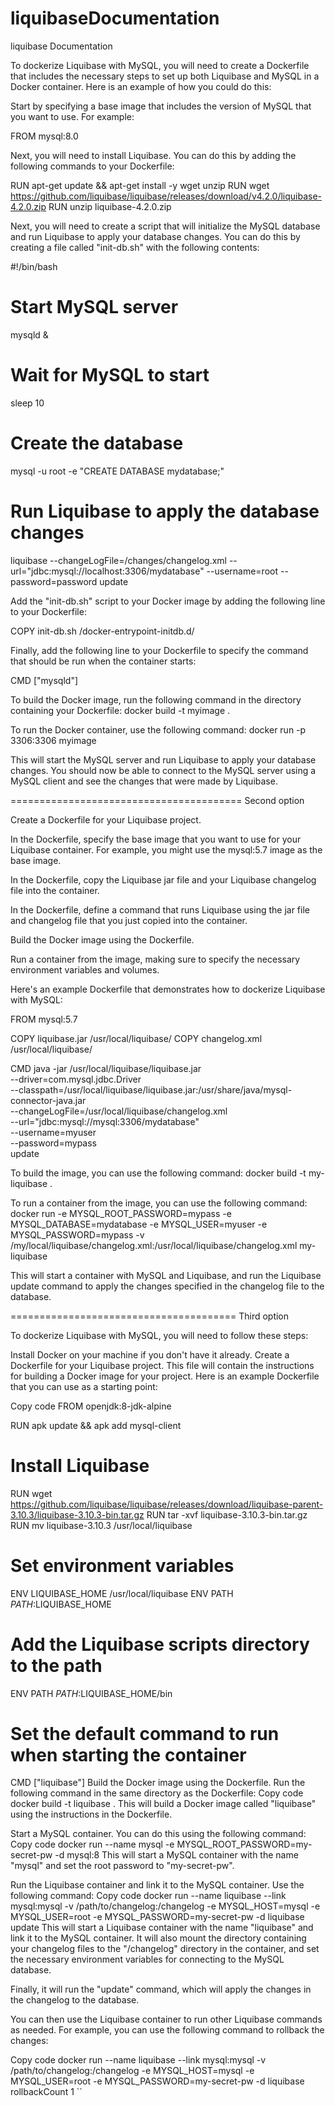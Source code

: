 # liquibaseDocumentation
liquibase Documentation


To dockerize Liquibase with MySQL, you will need to create a Dockerfile that includes the necessary steps to set up both Liquibase and MySQL in a Docker container. Here is an example of how you could do this:

Start by specifying a base image that includes the version of MySQL that you want to use. For example:

FROM mysql:8.0

Next, you will need to install Liquibase. You can do this by adding the following commands to your Dockerfile:

RUN apt-get update && apt-get install -y wget unzip
RUN wget https://github.com/liquibase/liquibase/releases/download/v4.2.0/liquibase-4.2.0.zip
RUN unzip liquibase-4.2.0.zip


Next, you will need to create a script that will initialize the MySQL database and run Liquibase to apply your database changes. You can do this by creating a file called "init-db.sh" with the following contents:

#!/bin/bash

# Start MySQL server
mysqld &

# Wait for MySQL to start
sleep 10

# Create the database
mysql -u root -e "CREATE DATABASE mydatabase;"

# Run Liquibase to apply the database changes
liquibase --changeLogFile=/changes/changelog.xml --url="jdbc:mysql://localhost:3306/mydatabase" --username=root --password=password update

Add the "init-db.sh" script to your Docker image by adding the following line to your Dockerfile:

COPY init-db.sh /docker-entrypoint-initdb.d/

Finally, add the following line to your Dockerfile to specify the command that should be run when the container starts:

CMD ["mysqld"]

To build the Docker image, run the following command in the directory containing your Dockerfile:
docker build -t myimage .

To run the Docker container, use the following command:
docker run -p 3306:3306 myimage

This will start the MySQL server and run Liquibase to apply your database changes. You should now be able to connect to the MySQL server using a MySQL client and see the changes that were made by Liquibase.

========================================
Second option

Create a Dockerfile for your Liquibase project.

In the Dockerfile, specify the base image that you want to use for your Liquibase container. For example, you might use the mysql:5.7 image as the base image.

In the Dockerfile, copy the Liquibase jar file and your Liquibase changelog file into the container.

In the Dockerfile, define a command that runs Liquibase using the jar file and changelog file that you just copied into the container.

Build the Docker image using the Dockerfile.

Run a container from the image, making sure to specify the necessary environment variables and volumes.

Here's an example Dockerfile that demonstrates how to dockerize Liquibase with MySQL:

FROM mysql:5.7

COPY liquibase.jar /usr/local/liquibase/
COPY changelog.xml /usr/local/liquibase/

CMD java -jar /usr/local/liquibase/liquibase.jar \
         --driver=com.mysql.jdbc.Driver \
         --classpath=/usr/local/liquibase/liquibase.jar:/usr/share/java/mysql-connector-java.jar \
         --changeLogFile=/usr/local/liquibase/changelog.xml \
         --url="jdbc:mysql://mysql:3306/mydatabase" \
         --username=myuser \
         --password=mypass \
         update

To build the image, you can use the following command:
docker build -t my-liquibase .

To run a container from the image, you can use the following command:
docker run -e MYSQL_ROOT_PASSWORD=mypass -e MYSQL_DATABASE=mydatabase -e MYSQL_USER=myuser -e MYSQL_PASSWORD=mypass -v /my/local/liquibase/changelog.xml:/usr/local/liquibase/changelog.xml my-liquibase

This will start a container with MySQL and Liquibase, and run the Liquibase update command to apply the changes specified in the changelog file to the database.


=======================================
Third option

To dockerize Liquibase with MySQL, you will need to follow these steps:

Install Docker on your machine if you don't have it already.
Create a Dockerfile for your Liquibase project. This file will contain the instructions for building a Docker image for your project.
Here is an example Dockerfile that you can use as a starting point:

Copy code
FROM openjdk:8-jdk-alpine

RUN apk update && apk add mysql-client

# Install Liquibase
RUN wget https://github.com/liquibase/liquibase/releases/download/liquibase-parent-3.10.3/liquibase-3.10.3-bin.tar.gz
RUN tar -xvf liquibase-3.10.3-bin.tar.gz
RUN mv liquibase-3.10.3 /usr/local/liquibase

# Set environment variables
ENV LIQUIBASE_HOME /usr/local/liquibase
ENV PATH $PATH:$LIQUIBASE_HOME

# Add the Liquibase scripts directory to the path
ENV PATH $PATH:$LIQUIBASE_HOME/bin

# Set the default command to run when starting the container
CMD ["liquibase"]
Build the Docker image using the Dockerfile. Run the following command in the same directory as the Dockerfile:
Copy code
docker build -t liquibase .
This will build a Docker image called "liquibase" using the instructions in the Dockerfile.

Start a MySQL container. You can do this using the following command:
Copy code
docker run --name mysql -e MYSQL_ROOT_PASSWORD=my-secret-pw -d mysql:8
This will start a MySQL container with the name "mysql" and set the root password to "my-secret-pw".

Run the Liquibase container and link it to the MySQL container. Use the following command:
Copy code
docker run --name liquibase --link mysql:mysql -v /path/to/changelog:/changelog -e MYSQL_HOST=mysql -e MYSQL_USER=root -e MYSQL_PASSWORD=my-secret-pw -d liquibase update
This will start a Liquibase container with the name "liquibase" and link it to the MySQL container. It will also mount the directory containing your changelog files to the "/changelog" directory in the container, and set the necessary environment variables for connecting to the MySQL database.

Finally, it will run the "update" command, which will apply the changes in the changelog to the database.

You can then use the Liquibase container to run other Liquibase commands as needed. For example, you can use the following command to rollback the changes:

Copy code
docker run --name liquibase --link mysql:mysql -v /path/to/changelog:/changelog -e MYSQL_HOST=mysql -e MYSQL_USER=root -e MYSQL_PASSWORD=my-secret-pw -d liquibase rollbackCount 1
``
